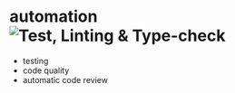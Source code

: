 # automation ![Test, Linting & Type-check](https://github.com/otlichnyy/automation/workflows/Test,%20Linting%20&%20Type-check/badge.svg?branch=master)
 - testing
 - code quality
 - automatic code review
